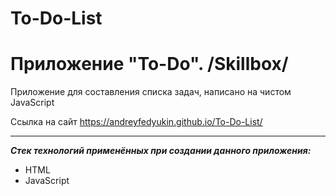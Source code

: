 # To-Do-List

# Приложение "To-Do". /Skillbox/

Приложение для составления списка задач, написано на чистом JavaScript

Ссылка на сайт https://andreyfedyukin.github.io/To-Do-List/

---

***Стек технологий применённых при создании данного приложения:***

- HTML
- JavaScript
